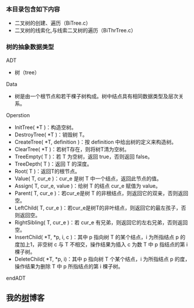 
### 本目录包含如下内容  

- 二叉树的创建、遍历（BiTree.c）
- 二叉树的线索化,与线索二叉树的遍历（BiThrTree.c）

### 树的抽象数据类型  

ADT	

- 树（tree）

Data

- 树是由一个根节点和若干棵子树构成。树中结点具有相同数据类型及层次关系。

Operstion

- InitTree( *T )：构造空树。
- DestroyTree( *T )：销毁树 T。
- CreateTree( *T,  definition )：按 definition 中给出树的定义来构造树。
- ClearTree( *T )：若树T存在，则将树T清为空树。
- TreeEmpty( T )：若 T 为空树，返回 true，否则返回 false。
- TreeDepth( T )：返回 T 的深度。
- Root( T )：返回T的根节点。
- Value( T, cur_e )：cur_e 是树 T 中一个结点，返回此节点的值。
- Assign( T, cur_e, value )：给树 T 的结点 cur_e 赋值为 value。
- Parent( T, cur_e )：若cur_e是树 T 的非根结点，则返回它的双亲，否则返回空。
- LeftChild( T, cur_e )：若cur_e是树T的非叶结点，则返回它的最左孩子，否则返回空。
- RightSibling( T, cur_e )：若 cur_e 有兄弟，则返回它的左右兄弟，否则返回空。
- InsertChild( *T, *p, i, c )：其中 p 指向树 T 的某个结点，i 为所指结点 p 的度加上1，非空树 c 与 T  不相交，操作结果为插入 c 为数 T 中 p 指结点的第 i 棵子树。
- DeleteChild( *T, *p, i)：其中 p 指向树 T 个某个结点，i 为所指结点 p 的度， 操作结果为删除 T 中 p 所指结点的第 i 棵子树。

endADT

## 我的[树](https://sxhpai.github.io/2022/04/04/DS/DS4/)博客
